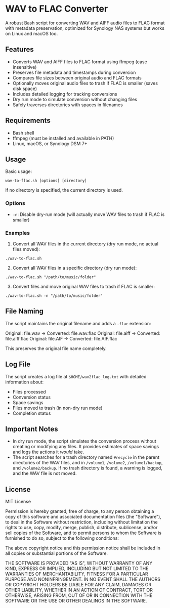 # WAV to FLAC Converter

A robust Bash script for converting WAV and AIFF audio files to FLAC format with metadata preservation, optimized for Synology NAS systems but works on Linux and macOS too.

## Features

- Converts WAV and AIFF files to FLAC format using ffmpeg (case insensitive)
- Preserves file metadata and timestamps during conversion
- Compares file sizes between original audio and FLAC formats
- Optionally moves original audio files to trash if FLAC is smaller (saves disk space)
- Includes detailed logging for tracking conversions
- Dry run mode to simulate conversion without changing files
- Safely traverses directories with spaces in filenames

## Requirements

- Bash shell
- ffmpeg (must be installed and available in PATH)
- Linux, macOS, or Synology DSM 7+

## Usage

Basic usage:

```
wav-to-flac.sh [options] [directory]
```

If no directory is specified, the current directory is used.

### Options

- `-n`: Disable dry-run mode (will actually move WAV files to trash if FLAC is smaller)

### Examples

1. Convert all WAV files in the current directory (dry run mode, no actual files moved):

```
./wav-to-flac.sh
```

2. Convert all WAV files in a specific directory (dry run mode):

```
./wav-to-flac.sh "/path/to/music/folder"
```

3. Convert files and move original WAV files to trash if FLAC is smaller:

```
./wav-to-flac.sh -n "/path/to/music/folder"
```

## File Naming

The script maintains the original filename and adds a `.flac` extension:

Original: file.wav → Converted: file.wav.flac
Original: file.aiff → Converted: file.aiff.flac
Original: file.AIF → Converted: file.AIF.flac

This preserves the original file name completely.

## Log File

The script creates a log file at `$HOME/wav2flac_log.txt` with detailed information about:

- Files processed
- Conversion status
- Space savings
- Files moved to trash (in non-dry run mode)
- Completion status

## Important Notes

- In dry run mode, the script simulates the conversion process without creating or modifying any files. It provides estimates of space savings and logs the actions it *would* take.
- The script searches for a trash directory named `#recycle` in the parent directories of the WAV files, and in `/volume1`, `/volume2`, `/volume1/backup`, and `/volume2/backup`. If no trash directory is found, a warning is logged, and the WAV file is not moved.

## License

MIT License

Permission is hereby granted, free of charge, to any person obtaining a copy of this software and associated documentation files (the "Software"), to deal in the Software without restriction, including without limitation the rights to use, copy, modify, merge, publish, distribute, sublicense, and/or sell copies of the Software, and to permit persons to whom the Software is furnished to do so, subject to the following conditions:

The above copyright notice and this permission notice shall be included in all copies or substantial portions of the Software.

THE SOFTWARE IS PROVIDED "AS IS", WITHOUT WARRANTY OF ANY KIND, EXPRESS OR IMPLIED, INCLUDING BUT NOT LIMITED TO THE WARRANTIES OF MERCHANTABILITY, FITNESS FOR A PARTICULAR PURPOSE AND NONINFRINGEMENT. IN NO EVENT SHALL THE AUTHORS OR COPYRIGHT HOLDERS BE LIABLE FOR ANY CLAIM, DAMAGES OR OTHER LIABILITY, WHETHER IN AN ACTION OF CONTRACT, TORT OR OTHERWISE, ARISING FROM, OUT OF OR IN CONNECTION WITH THE SOFTWARE OR THE USE OR OTHER DEALINGS IN THE SOFTWARE.
